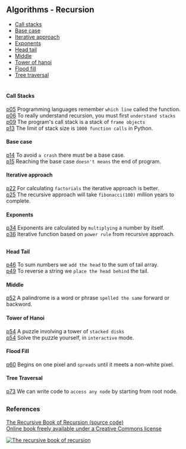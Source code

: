 ## Algorithms - Recursion

- [Call stacks](#call-stacks) 
- [Base case](#base-case) 
- [Iterative approach](#iterative-approach) 
- [Exponents](#exponents)
- [Head tail](#head-tail) 
- [Middle](#middle)
- [Tower of hanoi](#tower-of-hanoi)  
- [Flood fill](#flood-fill) 
- [Tree traversal](#tree-traversal)  

#

#### Call Stacks
  [p05](./01_call_stacks/line_remembering.py) 
Programming languages remember `which line` called the function.  
  [p06](./01_call_stacks/lifo_lists.py) 
To really understand recursion, you must first `understand stacks`  
  [p09](./01_call_stacks/frame_objects.py) 
The program's call stack is a stack of `frame objects`  
  [p13](./01_call_stacks/stack_overflow.py) 
The limit of stack size is `1000 function calls` in Python.  


#### Base case 
  [p14](./02_base_case/base_case.py) 
To avoid `a crash` there must be a base case.  
  [p15](./02_base_case/before_after.py) 
Reaching the base case `doesn't means` the end of program.   


#### Iterative approach
  [p22](./03_iterative_approach/factorial_number.py) 
For calculating `factorials` the iterative approach is better.  
  [p25](./03_iterative_approach/fibonacci_sequence.py) 
The recursive approach will take `fibonacci(100)` million years to complete.  


#### Exponents
  [p34](./04_exponents/calculating_exponents.py) 
Exponents are calculated by `multiplying` a number by itself.  
  [p36](./04_exponents/recursive_insights.py) 
Iterative function based on `power rule` from recursive approach.  

##

#### Head Tail
  [p46](./05_head_tail/sum_numbers.py) 
To sum numbers we `add the head` to the sum of tail array.  
  [p49](./05_head_tail/reverse_strings.py) 
To reverse a string we `place the head behind` the tail.  


#### Middle
  [p52](./06_palindrome/palindrome.py) 
A palindrome is a word or phrase `spelled the same` forward or backword.


#### Tower of Hanoi
  [p54](./07_tower_of_hanoi/tower_of_hanoi.py) 
A puzzle involving a tower of `stacked disks`  
  [p54](./07_tower_of_hanoi/tower_of_hanoi2_play.py) 
Solve the puzzle yourself, in `interactive` mode.


#### Flood Fill
  [p60](./08_flood_fill/flood_fill.py) 
Begins on one pixel and `spreads` until it meets a non-white pixel.  


#### Tree Traversal
  [p73](./09_tree_traversal/tree_traversal.py) 
We can write code to `access any node` by starting from root node.

##

### References

[The Recursive Book of Recursion (source code)](https://github.com/asweigart/the-recursive-book-of-recursion)  
[Online book freely available under a Creative Commons license](https://inventwithpython.com/recursion/)

[![The recursive book of recursion](https://www.minte9.com/lib/images/references/book_recursion.png)](https://www.amazon.com/gp/product/B09BKL34VL)
